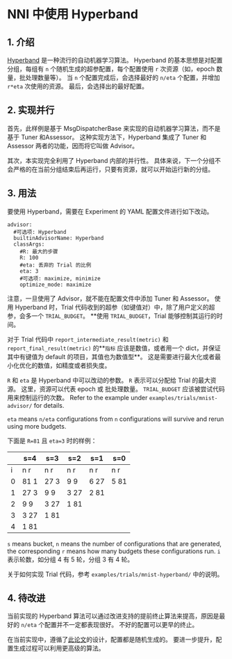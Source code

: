 # NNI 中使用 Hyperband

## 1. 介绍

[Hyperband](https://arxiv.org/pdf/1603.06560.pdf) 是一种流行的自动机器学习算法。 Hyperband 的基本思想是对配置分组，每组有 `n` 个随机生成的超参配置，每个配置使用 `r` 次资源（如，epoch 数量，批处理数量等）。 当 `n` 个配置完成后，会选择最好的 `n/eta` 个配置，并增加 `r*eta` 次使用的资源。 最后，会选择出的最好配置。

## 2. 实现并行

首先，此样例是基于 MsgDispatcherBase 来实现的自动机器学习算法，而不是基于 Tuner 和Assessor。 这种实现方法下，Hyperband 集成了 Tuner 和 Assessor 两者的功能，因而将它叫做 Advisor。

其次，本实现完全利用了 Hyperband 内部的并行性。 具体来说，下一个分组不会严格的在当前分组结束后再运行，只要有资源，就可以开始运行新的分组。

## 3. 用法

要使用 Hyperband，需要在 Experiment 的 YAML 配置文件进行如下改动。

    advisor:
      #可选项: Hyperband
      builtinAdvisorName: Hyperband
      classArgs:
        #R: 最大的步骤
        R: 100
        #eta: 丢弃的 Trial 的比例
        eta: 3
        #可选项: maximize, minimize
        optimize_mode: maximize
    

注意，一旦使用了 Advisor，就不能在配置文件中添加 Tuner 和 Assessor。 使用 Hyperband 时，Trial 代码收到的超参（如键值对）中，除了用户定义的超参，会多一个 `TRIAL_BUDGET`。 **使用 `TRIAL_BUDGET`，Trial 能够控制其运行的时间。</p> 

对于 Trial 代码中 `report_intermediate_result(metric)` 和 `report_final_result(metric)` 的**`指标` 应该是数值，或者用一个 dict，并保证其中有键值为 default 的项目，其值也为数值型**。 这是需要进行最大化或者最小化优化的数值，如精度或者损失度。

`R` 和 `eta` 是 Hyperband 中可以改动的参数。 `R` 表示可以分配给 Trial 的最大资源。 这里，资源可以代表 epoch 或 批处理数量。 `TRIAL_BUDGET` 应该被尝试代码用来控制运行的次数。 Refer to the example under `examples/trials/mnist-advisor/` for details.

`eta` means `n/eta` configurations from `n` configurations will survive and rerun using more budgets.

下面是 `R=81` 且 `eta=3` 时的样例：

|   | s=4  | s=3  | s=2  | s=1  | s=0  |
| - | ---- | ---- | ---- | ---- | ---- |
| i | n r  | n r  | n r  | n r  | n r  |
| 0 | 81 1 | 27 3 | 9 9  | 6 27 | 5 81 |
| 1 | 27 3 | 9 9  | 3 27 | 2 81 |      |
| 2 | 9 9  | 3 27 | 1 81 |      |      |
| 3 | 3 27 | 1 81 |      |      |      |
| 4 | 1 81 |      |      |      |      |

`s` means bucket, `n` means the number of configurations that are generated, the corresponding `r` means how many budgets these configurations run. `i` 表示轮数，如分组 4 有 5 轮，分组 3 有 4 轮。

关于如何实现 Trial 代码，参考 `examples/trials/mnist-hyperband/` 中的说明。

## 4. 待改进

当前实现的 Hyperband 算法可以通过改进支持的提前终止算法来提高，原因是最好的 `n/eta` 个配置并不一定都表现很好。 不好的配置可以更早的终止。

在当前实现中，遵循了[此论文](https://arxiv.org/pdf/1603.06560.pdf)的设计，配置都是随机生成的。 要进一步提升，配置生成过程可以利用更高级的算法。